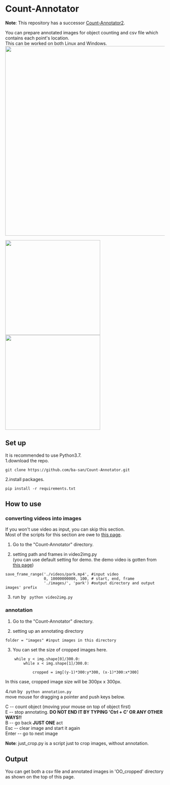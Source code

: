 # Count-Annotator
**Note**: This repository has a successor [Count-Annotator2](https://github.com/ba-san/Count-Annotator2).  

You can prepare annotated images for object counting and csv file which contains each point's location.  
This can be worked on both Linux and Windows.  
<img src="https://user-images.githubusercontent.com/44015510/55924149-97272500-5c43-11e9-95bf-96e7de80151a.png" width="600">


<img src="https://user-images.githubusercontent.com/44015510/55922933-524cbf80-5c3e-11e9-9c02-d4d5d7196183.png" width="300"><img src="https://user-images.githubusercontent.com/44015510/55923063-dc952380-5c3e-11e9-8c8b-8e0b6913d3a5.png" width="300">

## Set up
It is recommended to use Python3.7.  
1.download the repo.  
``` 
git clone https://github.com/ba-san/Count-Annotator.git  
``` 
2.install packages.  
``` 
pip install -r requirements.txt    
``` 

## How to use
### converting videos into images
If you won't use video as input, you can skip this section.  
Most of the scripts for this section are owe to [this page](https://note.nkmk.me/python-opencv-video-to-still-image/).  

1. Go to the "Count-Annotator" directory.  

2. setting path and frames in video2img.py  
(you can use default setting for demo. the demo video is gotten from [this page](https://www.pexels.com/video/people-walking-in-the-park-in-timelapse-mode-1625972/))  

``` 
save_frame_range('./videos/park.mp4', #input video
                 0, 10000000000, 100, # start, end, frame
                 './images/', 'park') #output directory and output images' prefix
``` 
3. run by ``` python video2img.py```  

### annotation
1. Go to the "Count-Annotator" directory.  

2. setting up an annotating directory  
``` 
folder = "images" #input images in this directory
``` 
3. You can set the size of cropped images here.  
``` 
	while y < img.shape[0]/300.0:
		while x < img.shape[1]/300.0:
							
			cropped = img[(y-1)*300:y*300, (x-1)*300:x*300]
``` 
In this case, cropped image size will be 300px x 300px.  

4.run by ``` python annotation.py```  
move mouse for dragging a pointer and push keys below.  

  C   -- count object (moving your mouse on top of object first)  
  E   -- stop annotating. **DO NOT END IT BY TYPING 'Ctrl + C' OR ANY OTHER WAYS!!**  
  B   -- go back **JUST ONE** act  
 Esc  -- clear image and start it again  
Enter -- go to next image  

**Note**: just_crop.py is a script just to crop images, without annotation.  

## Output
You can get both a csv file and annotated images in 'OO_cropped' directory as shown on the top of this page.  
